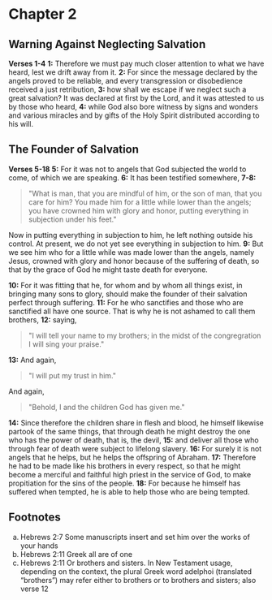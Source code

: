 # Chapter 2

## Warning Against Neglecting Salvation

**Verses 1-4**
**1:** Therefore we must pay much closer attention to what we have heard, lest we drift away from it.
**2:** For since the message declared by the angels proved to be reliable, and every transgression or disobedience received a just retribution,
**3:** how shall we escape if we neglect such a great salvation? It was declared at first by the Lord, and it was attested to us by those who heard,
**4:** while God also bore witness by signs and wonders and various miracles and by gifts of the Holy Spirit distributed according to his will.

## The Founder of Salvation

**Verses 5-18**
**5:** For it was not to angels that God subjected the world to come, of which we are speaking.
**6:** It has been testified somewhere,
**7-8:** 
> "What is man, that you are mindful of him,
> or the son of man, that you care for him?
> You made him for a little while lower than the angels;
> you have crowned him with glory and honor,
> putting everything in subjection under his feet."

Now in putting everything in subjection to him, he left nothing outside his control. At present, we do not yet see everything in subjection to him.
**9:** But we see him who for a little while was made lower than the angels, namely Jesus, crowned with glory and honor because of the suffering of death, so that by the grace of God he might taste death for everyone.

**10:** For it was fitting that he, for whom and by whom all things exist, in bringing many sons to glory, should make the founder of their salvation perfect through suffering.
**11:** For he who sanctifies and those who are sanctified all have one source. That is why he is not ashamed to call them brothers,
**12:** saying,
> "I will tell your name to my brothers;
> in the midst of the congregration I will sing your praise."

**13:** And again,
> "I will put my trust in him."

And again,
> "Behold, I and the children God has given me."

**14:** Since therefore the children share in flesh and blood, he himself likewise partook of the same things, that through death he might destroy the one who has the power of death, that is, the devil,
**15:** and deliver all those who through fear of death were subject to lifelong slavery.
**16:** For surely it is not angels that he helps, but he helps the offspring of Abraham.
**17:** Therefore he had to be made like his brothers in every respect, so that he might become a merciful and faithful high priest in the service of God, to make propitiation for the sins of the people.
**18:** For because he himself has suffered when tempted, he is able to help those who are being tempted.

## Footnotes

<ol type='a'>
	<li>Hebrews 2:7 Some manuscripts insert and set him over the works of your hands</li>
	<li>Hebrews 2:11 Greek all are of one</li>
	<li>Hebrews 2:11 Or brothers and sisters. In New Testament usage, depending on the context, the plural Greek word adelphoi (translated “brothers”) may refer either to brothers or to brothers and sisters; also verse 12</li>
</ol>
